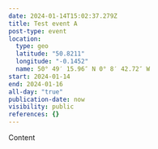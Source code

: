 ```yaml
---
date: 2024-01-14T15:02:37.279Z
title: Test event A
post-type: event
location:
  type: geo
  latitude: "50.8211"
  longitude: "-0.1452"
  name: 50° 49′ 15.96″ N 0° 8′ 42.72″ W
start: 2024-01-14
end: 2024-01-16
all-day: "true"
publication-date: now
visibility: public
references: {}
---
```


Content
